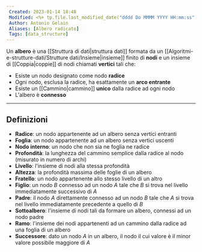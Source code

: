 ```yaml
---
 Created: 2023-01-14 18:48
 Modified: <%+ tp.file.last_modified_date("dddd Do MMMM YYYY HH:mm:ss") %>
 Author: Antonio Gelain
 Aliases: [Albero radicato]
 Tags: [data_structure]
---
```


Un **albero** è una [[Struttura di dati|struttura dati]] formata da un [[Algoritmi-e-strutture-dati/Strutture dati/Insieme|insieme]] finito di **nodi** e un insieme di [[Coppia|coppie]] di nodi chiamati **vertici** tali che:
- Esiste un nodo designato come nodo **radice**
- Ogni nodo, esclusa la radice, ha esattamente un **arco entrante**
- Esiste un [[Cammino|cammino]] **unico** dalla radice ad ogni nodo
- L'albero è **connesso**

---

## Definizioni

 - **Radice**: un nodo appartenente ad un albero senza vertici entranti
 - **Foglia**: un nodo appartenente ad un albero senza vertici uscenti
 - **Nodo interno**: un nodo che non sia ne foglia ne radice
 - **Profondità**: la lunghezza del cammino semplice dalla radice al nodo (misurato in numero di archi)
 - **Livello**: l'insieme di nodi alla stessa profondità
 - **Altezza**: la profondità massima delle foglie di un albero
 - **Fratello**: un nodo appartenente allo stesso livello di un altro
 - **Figlio**: un nodo $B$ connesso ad un nodo $A$ tale che $B$ si trova nel livello immediatamente successivo di $A$
 - **Padre**: il nodo $A$ direttamente connesso ad un nodo $B$ tale che $A$ si trova nel livello immediatamente precedente a quello di $B$
 - **Sottoalbero**: l'insieme di nodi tali da formare un albero, connessi ad un nodo padre
 - **Ramo**: l'insieme dei nodi appartenenti ad un cammino dalla radice ad una foglia di un albero
 - **Successore**: dato un nodo $A$ in un albero, il nodo il cui valore è il minor valore possibile maggiore di $A$